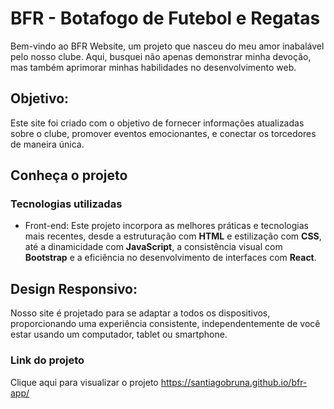# BFR - Botafogo de Futebol e Regatas

Bem-vindo ao BFR Website, um projeto que nasceu do meu amor inabalável pelo nosso clube. Aqui, busquei não apenas demonstrar minha devoção, mas também aprimorar minhas habilidades no desenvolvimento web.

## Objetivo:
Este site foi criado com o objetivo de fornecer informações atualizadas sobre o clube, promover eventos emocionantes, e conectar os torcedores de maneira única.

## Conheça o projeto

### Tecnologias utilizadas
* Front-end: Este projeto incorpora as melhores práticas e tecnologias mais recentes, desde a estruturação com **HTML** e estilização com **CSS**, até a dinamicidade com **JavaScript**, a consistência visual com **Bootstrap** e a eficiência no desenvolvimento de interfaces com **React**.

## Design Responsivo:
 Nosso site é projetado para se adaptar a todos os dispositivos, proporcionando uma experiência consistente, independentemente de você estar usando um computador, tablet ou smartphone.

### Link do projeto
Clique aqui para visualizar o projeto <https://santiagobruna.github.io/bfr-app/>